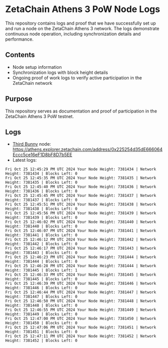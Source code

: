 # ZetaChain Athens 3 PoW Node Logs
This repository contains logs and proof that we have successfully set up and run a node on the ZetaChain Athens 3 network. The logs demonstrate continuous node operation, including synchronization details and performance.

## Contents
- Node setup information
- Synchronization logs with block height details
- Ongoing proof of work logs to verify active participation in the ZetaChain network

## Purpose
This repository serves as documentation and proof of participation in the ZetaChain Athens 3 PoW testnet.

## Logs

- [Third Bunny](https://thirdbunny.xyz/) node: https://athens.explorer.zetachain.com/address/0x225254d35dE666064Eccc5ce16eF1D8bF8D7b5EE
- Latest logs:
```
Fri Oct 25 12:45:29 PM UTC 2024 Your Node Height: 7381434 | Network Height: 7381434 | Blocks Left: 0
Fri Oct 25 12:45:35 PM UTC 2024 Your Node Height: 7381435 | Network Height: 7381435 | Blocks Left: 0
Fri Oct 25 12:45:40 PM UTC 2024 Your Node Height: 7381436 | Network Height: 7381436 | Blocks Left: 0
Fri Oct 25 12:45:45 PM UTC 2024 Your Node Height: 7381437 | Network Height: 7381437 | Blocks Left: 0
Fri Oct 25 12:45:51 PM UTC 2024 Your Node Height: 7381438 | Network Height: 7381438 | Blocks Left: 0
Fri Oct 25 12:45:56 PM UTC 2024 Your Node Height: 7381439 | Network Height: 7381439 | Blocks Left: 0
Fri Oct 25 12:46:02 PM UTC 2024 Your Node Height: 7381440 | Network Height: 7381440 | Blocks Left: 0
Fri Oct 25 12:46:07 PM UTC 2024 Your Node Height: 7381441 | Network Height: 7381441 | Blocks Left: 0
Fri Oct 25 12:46:12 PM UTC 2024 Your Node Height: 7381442 | Network Height: 7381442 | Blocks Left: 0
Fri Oct 25 12:46:17 PM UTC 2024 Your Node Height: 7381443 | Network Height: 7381443 | Blocks Left: 0
Fri Oct 25 12:46:23 PM UTC 2024 Your Node Height: 7381444 | Network Height: 7381444 | Blocks Left: 0
Fri Oct 25 12:46:28 PM UTC 2024 Your Node Height: 7381444 | Network Height: 7381445 | Blocks Left: 1
Fri Oct 25 12:46:33 PM UTC 2024 Your Node Height: 7381445 | Network Height: 7381445 | Blocks Left: 0
Fri Oct 25 12:46:39 PM UTC 2024 Your Node Height: 7381446 | Network Height: 7381446 | Blocks Left: 0
Fri Oct 25 12:46:44 PM UTC 2024 Your Node Height: 7381447 | Network Height: 7381447 | Blocks Left: 0
Fri Oct 25 12:46:50 PM UTC 2024 Your Node Height: 7381448 | Network Height: 7381448 | Blocks Left: 0
Fri Oct 25 12:46:55 PM UTC 2024 Your Node Height: 7381449 | Network Height: 7381449 | Blocks Left: 0
Fri Oct 25 12:47:00 PM UTC 2024 Your Node Height: 7381450 | Network Height: 7381450 | Blocks Left: 0
Fri Oct 25 12:47:06 PM UTC 2024 Your Node Height: 7381451 | Network Height: 7381451 | Blocks Left: 0
Fri Oct 25 12:47:11 PM UTC 2024 Your Node Height: 7381452 | Network Height: 7381452 | Blocks Left: 0
```
